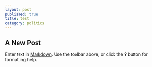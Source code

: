 ```yaml
---
layout: post
published: true
title: test
category: politics
---
```


## A New Post

Enter text in [Markdown](http://daringfireball.net/projects/markdown/). Use the toolbar above, or click the **?** button for formatting help.
